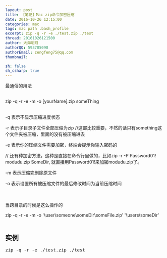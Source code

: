 ```yaml
---
layout: post
title: 【笔记】Mac zip命令加密压缩
date: 2016-10-26 12:15:00
categories: mac
tags: mac path .bash_profile
excerpt: zip -q -r -e ./test.zip ./test
thread: 20161026121500
author: 大海明月
authorQQ: 593705098
authorEmail: zengfeng75@qq.com
thumbnail:

sh: false
sh_csharp: true
---
```




最通俗的用法 <br><br>

zip -q -r -e -m -o [yourName].zip someThing <br><br>

-q 表示不显示压缩进度状态 <br>

-r 表示子目录子文件全部压缩为zip  //这部比较重要，不然的话只有something这个文件夹被压缩，里面的没有被压缩进去 <br>

-e 表示你的压缩文件需要加密，终端会提示你输入密码的 <br>

// 还有种加密方法，这种是直接在命令行里做的，比如zip -r -P Password01! modudu.zip SomeDir, 就直接用Password01!来加密modudu.zip了。 <br>

-m 表示压缩完删除原文件 <br>

-o 表示设置所有被压缩文件的最后修改时间为当前压缩时间 <br><br><br>

 

当跨目录的时候是这么操作的 <br>

zip -q -r -e -m -o '\user\someone\someDir\someFile.zip' '\users\someDir' <br><br>


<h2 class="nav1">实例</h2>

<pre>
zip -q -r -e ./test.zip ./test
</pre>